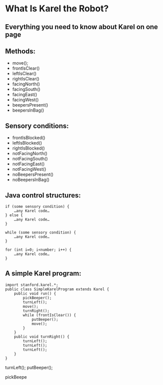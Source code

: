 # What Is Karel the Robot?

## Everything you need to know about Karel on one page

## Methods:
- move();
- frontIsClear()
- leftIsClear()
- rightIsClear()
- facingNorth()
- facingSouth()
- facingEast()
- facingWest()
- beepersPresent()
- beepersInBag()

## Sensory conditions:
- frontIsBlocked()
- leftIsBlocked()
- rightIsBlocked()
- notFacingNorth()
- notFacingSouth()
- notFacingEast()
- notFacingWest()
- noBeepersPresent()
- noBeepersInBag()


## Java control structures:
```
if (some sensory condition) {
    …any Karel code…
} else {
    …any Karel code…
}
```

```
while (some sensory condition) {
    …any Karel code…
}
```

```
for (int i=0; i<number; i++) {
    …any Karel code…
}
```

## A simple Karel program:
```
import stanford.karel.*;
public class SimpleKarelProgram extends Karel {
    public void run() {
        pickBeeper();
        turnLeft();
        move();
        turnRight();
        while (frontIsClear()) {
            putBeeper();
            move();
        }
    }
    public void turnRight() {
        turnLeft();
        turnLeft();
        turnLeft();
    }
}
```

turnLeft();
putBeeper();


pickBeepe